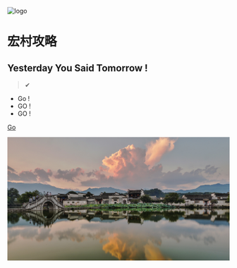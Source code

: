 ![logo](./icon.svg)
# 宏村攻略
## Yesterday You Said Tomorrow !
> ✔
* Go !
* GO !
* GO !

[Go](README)

![color](./background.jpg)
